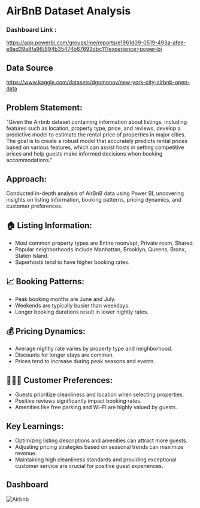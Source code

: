 # AirBnB Dataset Analysis 
### Dashboard Link : 
https://app.powerbi.com/groups/me/reports/e1961d09-0519-493a-afee-e9ad39a8fa96/894b35474b67692dbc11?experience=power-bi
## Data Source 
https://www.kaggle.com/datasets/dgomonov/new-york-city-airbnb-open-data
## Problem Statement:
  "Given the Airbnb dataset containing information about listings, including features such as location, property type, price, and reviews, develop a predictive model to estimate the rental price of properties in major cities. The goal is to create a robust model that accurately predicts rental prices based on various features, which can assist hosts in setting competitive prices and help guests make informed decisions when booking accommodations."
  
## Approach:
  Conducted in-depth analysis of AirBnB data using Power BI, uncovering insights on listing information, booking patterns, pricing dynamics, and customer preferences.
  
## 🏠 Listing Information:
 - Most common property types are Entire room/apt, Private room, Shared.
 - Popular neighborhoods include Manhattan, Brooklyn, Queens, Bronx, Staten Island.
 - Superhosts tend to have higher booking rates.

## 📈 Booking Patterns:
 - Peak booking months are June and July.
 - Weekends are typically busier than weekdays.
 - Longer booking durations result in lower nightly rates.

## 💰 Pricing Dynamics:
 - Average nightly rate varies by property type and neighborhood.
 - Discounts for longer stays are common.
 - Prices tend to increase during peak seasons and events.

## 🧑‍🤝‍🧑 Customer Preferences:
 - Guests prioritize cleanliness and location when selecting properties.
 - Positive reviews significantly impact booking rates.
 - Amenities like free parking and Wi-Fi are highly valued by guests.

## Key Learnings:
- Optimizing listing descriptions and amenities can attract more guests.
- Adjusting pricing strategies based on seasonal trends can maximize revenue.
- Maintaining high cleanliness standards and providing exceptional customer service are crucial for positive guest experiences.

## Dashboard
![Airbnb](https://github.com/Lovin-Prince/-AirBnB-Dataset-Analysis-PowerBi/assets/175115825/09eb19b3-1f1e-487f-b8d8-98defb9b196b)
